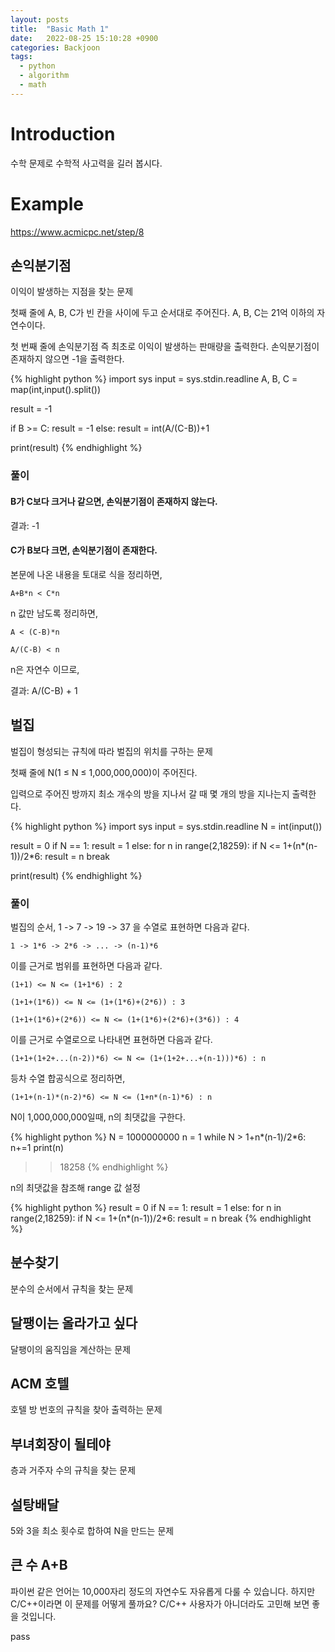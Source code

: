 ```yaml
---
layout: posts
title:  "Basic Math 1"
date:   2022-08-25 15:10:28 +0900
categories: Backjoon
tags:
  - python
  - algorithm
  - math
---
```


# Introduction

수학 문제로 수학적 사고력을 길러 봅시다.

# Example
https://www.acmicpc.net/step/8

## 손익분기점

이익이 발생하는 지점을 찾는 문제

첫째 줄에 A, B, C가 빈 칸을 사이에 두고 순서대로 주어진다. A, B, C는 21억 이하의 자연수이다.

첫 번째 줄에 손익분기점 즉 최초로 이익이 발생하는 판매량을 출력한다. 손익분기점이 존재하지 않으면 -1을 출력한다.

{% highlight python %}
import sys
input = sys.stdin.readline
A, B, C = map(int,input().split())

result = -1

if B >= C:
  result = -1
else:
  result = int(A/(C-B))+1

print(result)
{% endhighlight %}

### 풀이

#### B가 C보다 크거나 같으면, 손익분기점이 존재하지 않는다.

결과: -1

#### C가 B보다 크면, 손익분기점이 존재한다.

본문에 나온 내용을 토대로 식을 정리하면,

`A+B*n < C*n`

n 값만 남도록 정리하면,

`A < (C-B)*n`

`A/(C-B) < n`

n은 자연수 이므로,

결과: A/(C-B) + 1

## 벌집

벌집이 형성되는 규칙에 따라 벌집의 위치를 구하는 문제

첫째 줄에 N(1 ≤ N ≤ 1,000,000,000)이 주어진다.

입력으로 주어진 방까지 최소 개수의 방을 지나서 갈 때 몇 개의 방을 지나는지 출력한다.

{% highlight python %}
import sys
input = sys.stdin.readline
N = int(input())

result = 0
if N == 1:
  result = 1
else:
  for n in range(2,18259):
    if N <= 1+(n*(n-1))/2*6:
      result = n
      break

print(result)
{% endhighlight %}

### 풀이

벌집의 순서, 1 -> 7 -> 19 -> 37 을 수열로 표현하면 다음과 같다.

`1 -> 1*6 -> 2*6 -> ... -> (n-1)*6 `

이를 근거로 범위를 표현하면 다음과 같다.

`(1+1) <= N <= (1+1*6) : 2`

`(1+1+(1*6)) <= N <= (1+(1*6)+(2*6)) : 3`

`(1+1+(1*6)+(2*6)) <= N <= (1+(1*6)+(2*6)+(3*6)) : 4`

이를 근거로 수열로으로 나타내면 표현하면 다음과 같다.

`(1+1+(1+2+...(n-2))*6) <= N <= (1+(1+2+...+(n-1)))*6) : n`

등차 수열 합공식으로 정리하면,

`(1+1+(n-1)*(n-2)*6) <= N <= (1+n*(n-1)*6) : n`

N이 1,000,000,000일때, n의 최댓값을 구한다.

{% highlight python %}
N = 1000000000
n = 1
while N > 1+n*(n-1)/2*6:
  n+=1
print(n)
>> 18258
{% endhighlight %}

n의 최댓값을 참조해 range 값 설정

{% highlight python %}
result = 0
if N == 1:
  result = 1
else:
  for n in range(2,18259):
    if N <= 1+(n*(n-1))/2*6:
      result = n
      break
{% endhighlight %}

## 분수찾기

분수의 순서에서 규칙을 찾는 문제

## 달팽이는 올라가고 싶다

달팽이의 움직임을 계산하는 문제

## ACM 호텔

호텔 방 번호의 규칙을 찾아 출력하는 문제

## 부녀회장이 될테야

층과 거주자 수의 규칙을 찾는 문제

## 설탕배달

5와 3을 최소 횟수로 합하여 N을 만드는 문제

## 큰 수 A+B

파이썬 같은 언어는 10,000자리 정도의 자연수도 자유롭게 다룰 수 있습니다. 하지만 C/C++이라면 이 문제를 어떻게 풀까요? C/C++ 사용자가 아니더라도 고민해 보면 좋을 것입니다.

pass